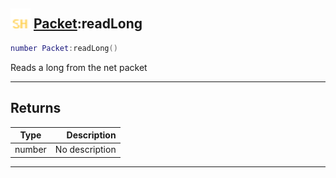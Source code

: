 ## <img src="../../.gitbook/assets/shared.png" width="32" height="32" /> [Packet](../packet/README.md):readLong

```lua
number Packet:readLong()
```

Reads a long from the net packet<br>

-----------------
## Returns

| Type   | Description |
| ------ | ----------: |
| number | No description |


--------